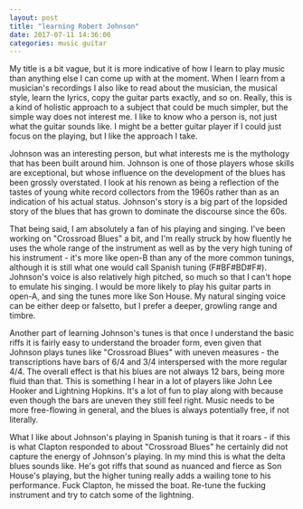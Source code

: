 ```yaml
---
layout: post
title: "learning Robert Johnson"
date: 2017-07-11 14:36:00
categories: music guitar
---
```

My title is a bit vague, but it is more indicative of how I learn to play music than anything else I can come up with at the  moment. When I learn from a musician's recordings I also like to read about the musician, the musical style, learn the lyrics, copy the guitar parts exactly, and so on. Really, this is a kind of holistic approach to a subject that could be much simpler, but the simple way does not interest me. I like to know who a person is, not just what the guitar sounds like. I might be a better guitar player if I could just focus on the playing, but I like the approach I take.

Johnson was an interesting person, but what interests me is the mythology that has been built around him. Johnson is one of those players whose skills are exceptional, but whose influence on the development of the blues has been grossly overstated. I look at his renown as being a reflection of the tastes of young white record collectors from the 1960s rather than as an indication of his actual status. Johnson's story is a big part of the lopsided story of the blues that has grown to dominate the discourse since the 60s.

That being said, I am absolutely a fan of his playing and singing. I've been working on "Crossroad Blues" a bit, and I'm really struck by how fluently he uses the whole range of the instrument as well as by the very high tuning of his instrument - it's more like open-B than any of the more common tunings, although it is still what one would call Spanish tuning (F#BF#BD#F#). Johnson's voice is also relatively high pitched, so much so that I can't hope to emulate his singing. I would be more likely to play his guitar parts in open-A, and sing the tunes more like Son House. My natural singing voice can be either deep or falsetto, but I prefer a deeper, growling range and timbre.

Another part of learning Johnson's tunes is that once I understand the basic riffs it is fairly easy to understand the broader form, even given that Johnson plays tunes like "Crossroad Blues" with uneven measures - the transcriptions have bars of 6/4 and 3/4 interspersed with the more regular 4/4. The overall effect is that his blues are not always 12 bars, being more fluid than that. This is something I hear in a lot of players like John Lee Hooker and Lightning Hopkins. It's a lot of fun to play along with because even though the bars are uneven they still feel right. Music needs to be more free-flowing in general, and the blues is always potentially free, if not literally.

What I like about Johnson's playing in Spanish tuning is that it roars - if this is what Clapton responded to about "Crossroad Blues" he certainly did not capture the energy of Johnson's playing. In my mind this is what the delta blues sounds like. He's got riffs that sound as nuanced and fierce as Son House's playing, but the higher tuning really adds a wailing tone to his performance. Fuck Clapton, he missed the boat. Re-tune the fucking instrument and try to catch some of the lightning.

